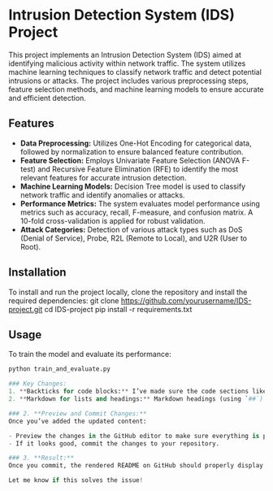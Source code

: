 # Intrusion Detection System (IDS) Project

This project implements an Intrusion Detection System (IDS) aimed at identifying malicious activity within network traffic. The system utilizes machine learning techniques to classify network traffic and detect potential intrusions or attacks. The project includes various preprocessing steps, feature selection methods, and machine learning models to ensure accurate and efficient detection.

## Features
- **Data Preprocessing:** Utilizes One-Hot Encoding for categorical data, followed by normalization to ensure balanced feature contribution.
- **Feature Selection:** Employs Univariate Feature Selection (ANOVA F-test) and Recursive Feature Elimination (RFE) to identify the most relevant features for accurate intrusion detection.
- **Machine Learning Models:** Decision Tree model is used to classify network traffic and identify anomalies or attacks.
- **Performance Metrics:** The system evaluates model performance using metrics such as accuracy, recall, F-measure, and confusion matrix. A 10-fold cross-validation is applied for robust validation.
- **Attack Categories:** Detection of various attack types such as DoS (Denial of Service), Probe, R2L (Remote to Local), and U2R (User to Root).

## Installation
To install and run the project locally, clone the repository and install the required dependencies:
git clone https://github.com/yourusername/IDS-project.git cd IDS-project pip install -r requirements.txt

## Usage
To train the model and evaluate its performance:

```python
python train_and_evaluate.py

### Key Changes:
1. **Backticks for code blocks:** I’ve made sure the code sections like installation instructions and commands are inside proper code blocks with backticks.
2. **Markdown for lists and headings:** Markdown headings (using `##`) and bulleted lists (using `-`) are formatted correctly.

### 2. **Preview and Commit Changes:**
Once you’ve added the updated content:

- Preview the changes in the GitHub editor to make sure everything is properly formatted.
- If it looks good, commit the changes to your repository.

### 3. **Result:**
Once you commit, the rendered README on GitHub should properly display the text and code sections, and the content will look organized and formatted.

Let me know if this solves the issue!

